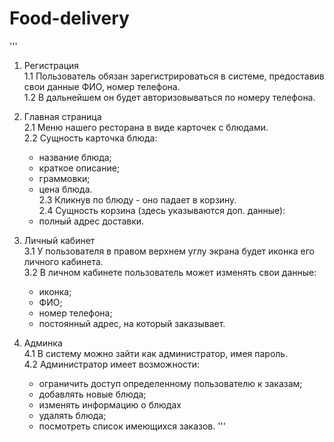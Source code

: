 # Food-delivery
'''
1. Регистрация  
  1.1 Пользователь обязан зарегистрироваться в системе, предоставив свои данные ФИО, номер телефона.  
  1.2 В дальнейшем он будет авторизовываться по номеру телефона.  

2. Главная страница  
  2.1 Меню нашего ресторана в виде карточек с блюдами.  
  2.2 Сущность карточка блюда:  
     - название блюда;
     - краткое описание;
     - граммовки;
     - цена блюда.  
  2.3 Кликнув по блюду - оно падает в корзину.  
  2.4 Сущность корзина (здесь указываются доп. данные):  
     - полный адрес доставки.  

3. Личный кабинет  
  3.1 У пользователя в правом верхнем углу экрана будет иконка его личного кабинета.  
  3.2 В личном кабинете пользователь может изменять свои данные:  
     - иконка;
     - ФИО;
     - номер телефона;
     - постоянный адрес, на который заказывает.

 4. Админка  
  4.1 В систему можно зайти как администратор, имея пароль.  
  4.2 Администратор имеет возможности:  
    - ограничить доступ определенному пользователю к заказам;
    - добавлять новые блюда;
    - изменять информацию о блюдах
    - удалять блюда;
    - посмотреть список имеющихся заказов.
'''
